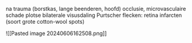 na trauma (borstkas, lange beenderen, hoofd)
occlusie, microvasculaire schade
plotse bilaterale visusdaling
Purtscher flecken: retina infarcten (soort grote cotton-wool spots)

![[Pasted image 20240606162508.png]]